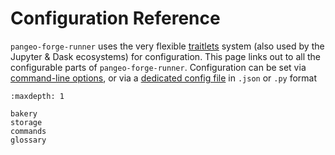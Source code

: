 # Configuration Reference

`pangeo-forge-runner` uses the very flexible
[traitlets](https://traitlets.readthedocs.io/en/stable/) system (also used by
the Jupyter & Dask ecosystems) for configuration.  This page links out to all
the configurable parts of `pangeo-forge-runner`.  Configuration can be set via
[command-line
options](https://traitlets.readthedocs.io/en/stable/config.html#command-line-arguments),
or via a [dedicated config
file](https://traitlets.readthedocs.io/en/stable/config.html#configuration-objects-and-files)
in `.json` or `.py` format

```{toctree}
:maxdepth: 1

bakery
storage
commands
glossary
```
